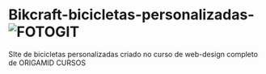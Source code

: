 # Bikcraft-bicicletas-personalizadas-![FOTOGIT](https://user-images.githubusercontent.com/80292119/131562711-87ea9c36-fab7-4e8c-8abc-8e7e356d4a73.png)

SIte de bicicletas personalizadas criado no curso de web-design completo de ORIGAMID CURSOS
